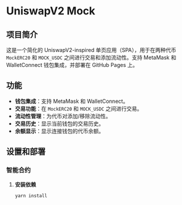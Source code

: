 # UniswapV2 Mock

## 项目简介

这是一个简化的 UniswapV2-inspired 单页应用（SPA），用于在两种代币 `MockERC20` 和 `MOCK_USDC` 之间进行交易和添加流动性。支持 MetaMask 和 WalletConnect 钱包集成，并部署在 GitHub Pages 上。

## 功能

- **钱包集成**：支持 MetaMask 和 WalletConnect。
- **交易功能**：在 `MockERC20` 和 `MOCK_USDC` 之间进行交易。
- **流动性管理**：为代币对添加/移除流动性。
- **交易历史**：显示当前钱包的交易历史。
- **余额显示**：显示连接钱包的代币余额。

## 设置和部署

### 智能合约

1. **安装依赖**

   ```bash
   yarn install